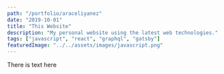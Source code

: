 ```yaml
---
path: "/portfolio/araceliyanez"
date: "2019-10-01"
title: "This Website"
description: "My personal website using the latest web technologies."
tags: ["javascript", "react", "graphql", "gatsby"]
featuredImage: "../../assets/images/javascript.png"
---
```


There is text here